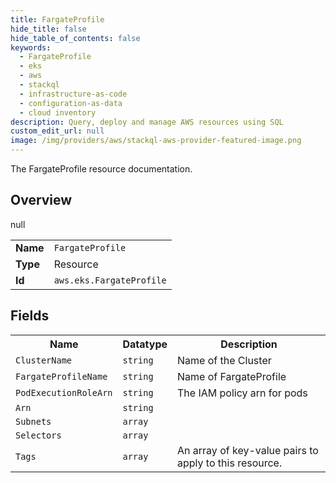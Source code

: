 ```yaml
---
title: FargateProfile
hide_title: false
hide_table_of_contents: false
keywords:
  - FargateProfile
  - eks
  - aws
  - stackql
  - infrastructure-as-code
  - configuration-as-data
  - cloud inventory
description: Query, deploy and manage AWS resources using SQL
custom_edit_url: null
image: /img/providers/aws/stackql-aws-provider-featured-image.png
---
```

The FargateProfile resource documentation.

## Overview
<table><tbody>
<tr><td><b>Name</b></td><td><code>FargateProfile</code></td></tr>
<tr><td><b>Type</b></td><td>Resource</td></tr>
null
<tr><td><b>Id</b></td><td><code>aws.eks.FargateProfile</code></td></tr>
</tbody></table>

## Fields
<table><tbody>
<tr><th>Name</th><th>Datatype</th><th>Description</th></tr>
<tr><td><code>ClusterName</code></td><td><code>string</code></td><td>Name of the Cluster</td></tr><tr><td><code>FargateProfileName</code></td><td><code>string</code></td><td>Name of FargateProfile</td></tr><tr><td><code>PodExecutionRoleArn</code></td><td><code>string</code></td><td>The IAM policy arn for pods</td></tr><tr><td><code>Arn</code></td><td><code>string</code></td><td></td></tr><tr><td><code>Subnets</code></td><td><code>array</code></td><td></td></tr><tr><td><code>Selectors</code></td><td><code>array</code></td><td></td></tr><tr><td><code>Tags</code></td><td><code>array</code></td><td>An array of key-value pairs to apply to this resource.</td></tr>
</tbody></table>